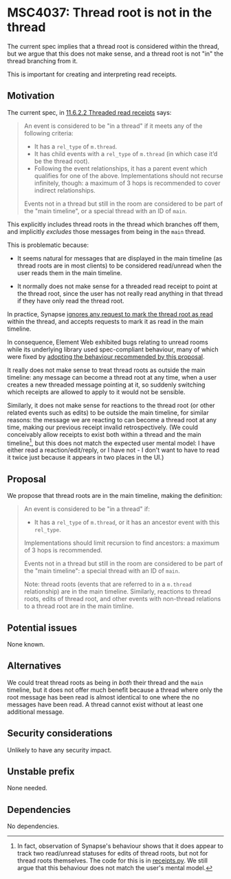 # MSC4037: Thread root is not in the thread

The current spec implies that a thread root is considered within the thread, but
we argue that this does not make sense, and a thread root is not "in" the thread
branching from it.

This is important for creating and interpreting read receipts.

## Motivation

The current spec, in
[11.6.2.2 Threaded read receipts](https://spec.matrix.org/v1.7/client-server-api/#threaded-read-receipts)
says:

> An event is considered to be "in a thread" if it meets any of the following
> criteria:
>
> * It has a `rel_type` of `m.thread`.
> * It has child events with a `rel_type` of `m.thread` (in which case it’d be
>   the thread root).
> * Following the event relationships, it has a parent event which qualifies for
>   one of the above. Implementations should not recurse infinitely, though: a
>   maximum of 3 hops is recommended to cover indirect relationships.
>
> Events not in a thread but still in the room are considered to be part of the
> "main timeline", or a special thread with an ID of `main`.

This explicitly includes thread roots in the thread which branches off them, and
implicitly _excludes_ those messages from being in the `main` thread.

This is problematic because:

* It seems natural for messages that are displayed in the main timeline (as
  thread roots are in most clients) to be considered read/unread when the user
  reads them in the main timeline.

* It normally does not make sense for a threaded read receipt to point at the
  thread root, since the user has not really read anything in that thread if
  they have only read the thread root.

In practice, Synapse
[ignores any request to mark the thread root as read](https://github.com/matrix-org/synapse/blob/v1.87.0/synapse/rest/client/receipts.py#L116-L154)
within the thread, and accepts requests to mark it as read in the main timeline.

In consequence, Element Web exhibited bugs relating to unread rooms while its
underlying library used spec-compliant behaviour, many of which were fixed by
[adopting the behaviour recommended by this proposal](https://github.com/matrix-org/matrix-js-sdk/pull/3600).

It really does not make sense to treat thread roots as outside the main
timeline: any message can become a thread root at any time, when a user creates
a new threaded message pointing at it, so suddenly switching which receipts are
allowed to apply to it would not be sensible.

Similarly, it does not make sense for reactions to the thread root (or other
related events such as edits) to be outside the main timeline, for similar
reasons: the message we are reacting to can become a thread root at any time,
making our previous receipt invalid retrospectively. (We could conceivably allow
receipts to exist both within a thread and the main timeline[^1], but this does not
match the expected user mental model: I have either read a reaction/edit/reply,
or I have not - I don't want to have to read it twice just because it appears in
two places in the UI.)

[^1]: In fact, observation of Synapse's behaviour shows that it does appear to
  track two read/unread statuses for edits of thread roots, but not for thread
  roots themselves. The code for this is in
  [receipts.py](https://github.com/matrix-org/synapse/blob/v1.87.0/synapse/rest/client/receipts.py#L116-L154).
  We still argue that this behaviour does not match the user's mental model.

## Proposal

We propose that thread roots are in the main timeline, making the definition:

> An event is considered to be "in a thread" if:
>
> * It has a `rel_type` of `m.thread`, or it has an ancestor event with this
>   `rel_type`.
>
> Implementations should limit recursion to find ancestors: a maximum of 3 hops
> is recommended.
>
> Events not in a thread but still in the room are considered to be part of the
> "main timeline": a special thread with an ID of `main`.
>
> Note: thread roots (events that are referred to in a `m.thread` relationship)
> are in the main timeline. Similarly, reactions to thread roots, edits of
> thread root, and other events with non-thread relations to a thread root are
> in the main timline.

## Potential issues

None known.

## Alternatives

We could treat thread roots as being in *both* their thread and the `main`
timeline, but it does not offer much benefit because a thread where only the
root message has been read is almost identical to one where the no messages have
been read. A thread cannot exist without at least one additional message.

## Security considerations

Unlikely to have any security impact.

## Unstable prefix

None needed.

## Dependencies

No dependencies.

